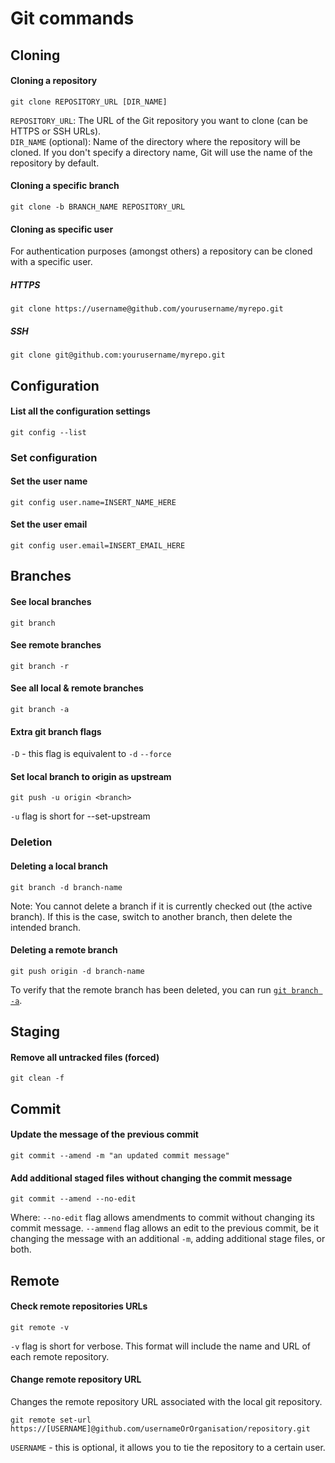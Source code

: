 # Git commands
## Cloning
#### Cloning a repository
```
git clone REPOSITORY_URL [DIR_NAME]
```
`REPOSITORY_URL`: The URL of the Git repository you want to clone (can be HTTPS or SSH URLs).  
`DIR_NAME` (optional): Name of the directory where the repository will be cloned. If you don't specify a directory name, Git will use the name of the repository by default.
#### Cloning a specific branch
```
git clone -b BRANCH_NAME REPOSITORY_URL
```
#### Cloning as specific user
For authentication purposes (amongst others) a repository can be cloned with a specific user.
##### HTTPS
```
git clone https://username@github.com/yourusername/myrepo.git
```
##### SSH
```
git clone git@github.com:yourusername/myrepo.git
```

## Configuration
#### List all the configuration settings
```
git config --list
```
### Set configuration
#### Set the user name
```
git config user.name=INSERT_NAME_HERE
```
#### Set the user email
```
git config user.email=INSERT_EMAIL_HERE
```


## Branches
#### See local branches
```
git branch
```
#### See remote branches
```
git branch -r
```
#### See all local & remote branches
```
git branch -a
```
#### Extra git branch flags
`-D` - this flag is equivalent to `-d` `--force`
#### Set local branch to origin as upstream
```
git push -u origin <branch>
```
`-u` flag is short for --set-upstream
### Deletion
#### Deleting a local branch
```
git branch -d branch-name
```
Note: You cannot delete a branch if it is currently checked out (the active branch).
      If this is the case, switch to another branch, then delete the intended branch.
#### Deleting a remote branch
```
git push origin -d branch-name
```
To verify that the remote branch has been deleted, you can run [`git branch -a`](https://github.com/alexxmatei/personal/blob/main/commands/git.md#see-all-local--remote-branches).


## Staging
#### Remove all untracked files (forced)
```
git clean -f
```


## Commit
#### Update the message of the previous commit
```
git commit --amend -m "an updated commit message"
```
#### Add additional staged files without changing the commit message
```
git commit --amend --no-edit
```
Where:
`--no-edit` flag allows amendments to commit without changing its commit message.
`--ammend` flag allows an edit to the previous commit, be it changing the message with an additional `-m`, adding additional stage files, or both.


## Remote
#### Check remote repositories URLs
```
git remote -v
```
`-v` flag is short for verbose. This format will include the name and URL of each remote repository.
#### Change remote repository URL
Changes the remote repository URL associated with the local git repository.
```
git remote set-url  https://[USERNAME]@github.com/usernameOrOrganisation/repository.git
```
`USERNAME` - this is optional, it allows you to tie the repository to a certain user.
